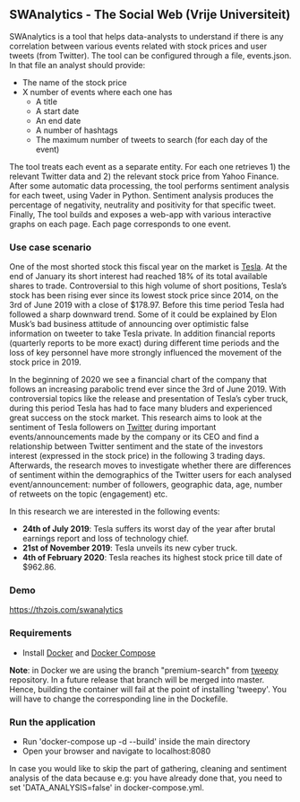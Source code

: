 ## SWAnalytics - The Social Web (Vrije Universiteit)
SWAnalytics is a tool that helps data-analysts to understand if there is any correlation between various events related with stock prices and user tweets (from Twitter). The tool can be configured through a file, events.json. In that file an analyst should provide:
- The name of the stock price
- X number of events where each one has
  - A title
  - A start date
  - An end date
  - A number of hashtags 
  - The maximum number of tweets to search (for each day of the event)

The tool treats each event as a separate entity. For each one retrieves 1) the relevant Twitter data and 2) the relevant stock price from Yahoo Finance. After some automatic data processing, the tool performs sentiment analysis for each tweet, using Vader in Python. Sentiment analysis produces the percentage of negativity, neutrality and positivity for that specific tweet. Finally, The tool builds and exposes a web-app with various interactive graphs on each page. Each page corresponds to one event. 
 
### Use case scenario
One of the most shorted stock this fiscal year on the market is [Tesla](https://www.tesla.com). At the end of January its short interest had reached 18% of its total available shares to trade. Controversial to 
this high volume of short positions, Tesla’s stock has been rising ever since its lowest stock price since 2014, on the 3rd of June 2019 with a close of $178.97. 
Before this time period Tesla had followed a sharp downward trend. Some of it could be explained by Elon Musk’s bad business attitude of announcing over optimistic 
false information on tweeter to take Tesla private. In addition financial reports (quarterly reports to be more exact) during different time 
periods and the loss of key personnel have more strongly influenced the movement of the stock price in 2019.

In the beginning of 2020 we see a financial chart of the company that follows an increasing parabolic trend ever since the 3rd of June 2019. With controversial topics like 
the release and presentation of Tesla’s cyber truck, during this period Tesla has had to face many bluders and experienced great success on the stock market. 
This research aims to look at the sentiment of Tesla followers on [Twitter](https://twitter.com) during important events/announcements made by the company or its CEO and find a relationship between 
Twitter sentiment and the state of the investors interest (expressed in the stock price) in the following 3 trading days. Afterwards, the research moves to investigate whether 
there are differences of sentiment within the demographics of the Twitter users for each analysed event/announcement: number of followers, geographic data, age, number of retweets 
on the topic (engagement) etc.

In this research we are interested in the following events:
- <strong>24th of July 2019</strong>: Tesla suffers its worst day of the year after brutal earnings report and loss of technology chief.
- <strong>21st of November 2019</strong>: Tesla unveils its new cyber truck.
- <strong>4th of February 2020</strong>: Tesla reaches its highest stock price till date of $962.86.

### Demo
https://thzois.com/swanalytics

### Requirements
- Install [Docker](https://docs.docker.com/install/) and [Docker Compose](https://docs.docker.com/compose/install/)

<strong>Note</strong>: in Docker we are using the branch "premium-search" from [tweepy](https://github.com/tweepy/tweepy) repository. In a future release that branch will be merged into master. Hence, building the container will fail at the point of installing 'tweepy'. You will have to change the corresponding line in the Dockefile.

### Run the application
- Run 'docker-compose up -d --build' inside the main directory
- Open your browser and navigate to localhost:8080

In case you would like to skip the part of gathering, cleaning and sentiment analysis of the data because e.g: you have already done that, you need to set 'DATA_ANALYSIS=false' in docker-compose.yml.
